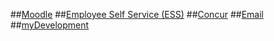 ##[Moodle](http://moodle.vle.monash.edu/my/)
##[Employee Self Service (ESS)](https://eservices.monash.edu.au/irj/portal)
##[Concur](https://my.monash.edu.au/services/travel-and-expense/)
##[Email](https://mail.google.com)
##[myDevelopment](https://monash.csod.com/LMS/catalog/Welcome.aspx)
